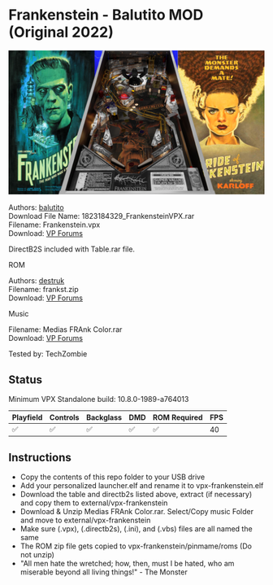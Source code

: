 # Frankenstein - Balutito MOD (Original 2022)

![Table Preview](https://github.com/lilalien/vpx-images/blob/main/vpx-frankenstein.png)

Authors: [balutito](https://vpuniverse.com/profile/36070-balutito/)  
Download File Name: 1823184329_FrankensteinVPX.rar  
Filename: Frankenstein.vpx  
Download: [VP Forums](https://vpuniverse.com/files/file/8983-frankenstein-color-edition-balutito-mod/)

DirectB2S included with Table.rar file. 

ROM

Authors: [destruk](https://www.vpforums.org/index.php?showuser=5)  
Filename: frankst.zip  
Download: [VP Forums](https://www.vpforums.org/index.php?app=downloads&showfile=238)

Music

Filename: Medias FRAnk Color.rar  
Download: [VP Forums](https://vpuniverse.com/files/file/8983-frankenstein-color-edition-balutito-mod/)

Tested by: TechZombie

## Status 

Minimum VPX Standalone build: 10.8.0-1989-a764013

| Playfield | Controls | Backglass | DMD | ROM Required | FPS | 
|-----------|----------|-----------|-----|--------------|-----|
| :white_check_mark: | :white_check_mark: | :white_check_mark: | :white_check_mark: | :white_check_mark: | 40 |

## Instructions

- Copy the contents of this repo folder to your USB drive
- Add your personalized launcher.elf and rename it to vpx-frankenstein.elf
- Download the table and directb2s listed above, extract (if necessary) and copy them to external/vpx-frankenstein
- Download & Unzip Medias FRAnk Color.rar. Select/Copy music Folder and move to external/vpx-frankenstein
- Make sure (.vpx), (.directb2s), (.ini), and (.vbs) files are all named the same
- The ROM zip file gets copied to vpx-frankenstein/pinmame/roms (Do not unzip)
- "All men hate the wretched; how, then, must I be hated, who am miserable beyond all living things!" - The Monster
